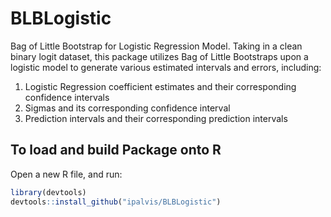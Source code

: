 # BLBLogistic
Bag of Little Bootstrap for Logistic Regression Model. Taking in a clean binary logit dataset, this package utilizes Bag of Little Bootstraps upon a logistic model to generate various estimated intervals and errors, including:

1) Logistic Regression coefficient estimates and their corresponding confidence intervals
2) Sigmas and its corresponding confidence interval
3) Prediction intervals and their corresponding prediction intervals

## To load and build Package onto R
Open a new R file, and run:
```r
library(devtools)
devtools::install_github("ipalvis/BLBLogistic")
```

